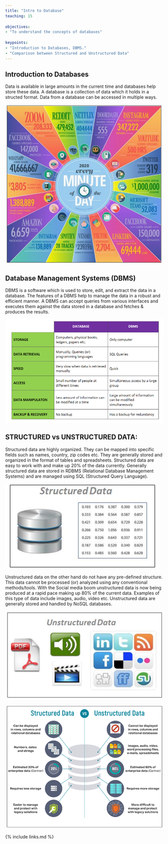 ```yaml
---
title: "Intro to Database"
teaching: 15

objectives:
- "To understand the concepts of databases"

keypoints:
- "Introduction to Databases, DBMS."
- "Comparison between Structured and Unstructured Data"
---
```


## Introduction to Databases

Data is available in large amounts in the current time and databases help store these data. A database is a collection of data which it holds in a structed format. Data from a database can be accessed in multiple ways.

![image_1](../fig/image_1.PNG)

## Database Management Systems (DBMS)
DBMS is a software which is used to store, edit, and extract the data in a database.  The features of a DBMS help to manage the data in a robust and efficient manner. A DBMS can accept queries  from  various  interfaces  and  executes  them  against  the  data  stored  in  a  database  and fetches & produces the results.

![image_2](../fig/image_2.PNG)

## STRUCTURED vs UNSTRUCTURED DATA:
Structured  data are  highly  organized. They  can  be  mapped  into  specific  fields  such  as names, country, zip codes etc. They are generally stored and organized in the format of tables and spreadsheets. Structured data are easy to work with and make up 20% of the data currently. Generally structured data are stored in RDBMS (Relational Database Management Systems) and are managed using SQL (Structured Query Language).

![image_3](../fig/Image_3.PNG)

Unstructured  data on  the  other  hand  do  not  have  any pre-defined  structure. This data cannot be processed (or) analyzed using any conventional methods/tools. With the Social media boom unstructured data is now  being produced at a rapid pace making up 80% of the current data. Examples  of  this  type    of  data  include  images,  audio,  video  etc.  Unstructured    data  are generally stored and handled by NoSQL databases.

![image_4](../fig/Image_4.PNG)

![image_5](../fig/Image_5.PNG)

{% include links.md %}
